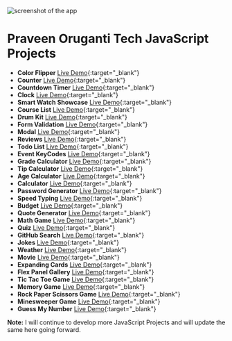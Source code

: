![screenshot of the app](https://raw.githubusercontent.com/praveenorugantitech/praveenorugantitech-express-js/master/tech.PNG)


# Praveen Oruganti Tech JavaScript Projects

- **Color Flipper** [Live Demo](https://praveenorugantitech.github.io/praveenorugantitech-javascript/0_Projects/praveenorugantitech-color-flipper){:target="_blank"}
- **Counter** [Live Demo](https://praveenorugantitech.github.io/praveenorugantitech-javascript/0_Projects/praveenorugantitech-counter){:target="_blank"}
- **Countdown Timer** [Live Demo](https://praveenorugantitech.github.io/praveenorugantitech-javascript/0_Projects/praveenorugantitech-countdown-timer){:target="_blank"}
- **Clock** [Live Demo](https://praveenorugantitech.github.io/praveenorugantitech-javascript/0_Projects/praveenorugantitech-clock){:target="_blank"}
- **Smart Watch Showcase** [Live Demo](https://praveenorugantitech.github.io/praveenorugantitech-javascript/0_Projects/praveenorugantitech-smartwatch-showcase){:target="_blank"}
- **Course List** [Live Demo](https://praveenorugantitech.github.io/praveenorugantitech-javascript/0_Projects/praveenorugantitech-courses){:target="_blank"}
- **Drum Kit** [Live Demo](https://praveenorugantitech.github.io/praveenorugantitech-javascript/0_Projects/praveenorugantitech-drum-kit){:target="_blank"}
- **Form Validation** [Live Demo](https://praveenorugantitech.github.io/praveenorugantitech-javascript/0_Projects/praveenorugantitech-form-validation){:target="_blank"}
- **Modal** [Live Demo](https://praveenorugantitech.github.io/praveenorugantitech-javascript/0_Projects/praveenorugantitech-modal){:target="_blank"}
- **Reviews** [Live Demo](https://praveenorugantitech.github.io/praveenorugantitech-javascript/0_Projects/praveenorugantitech-reviews){:target="_blank"}
- **Todo List** [Live Demo](https://praveenorugantitech.github.io/praveenorugantitech-javascript/0_Projects/praveenorugantitech-todo-list){:target="_blank"}
- **Event KeyCodes** [Live Demo](https://praveenorugantitech.github.io/praveenorugantitech-javascript/0_Projects/praveenorugantitech-event-keycodes){:target="_blank"}
- **Grade Calculator** [Live Demo](https://praveenorugantitech.github.io/praveenorugantitech-javascript/0_Projects/praveenorugantitech-grade-calculator){:target="_blank"}
- **Tip Calculator** [Live Demo](https://praveenorugantitech.github.io/praveenorugantitech-javascript/0_Projects/praveenorugantitech-tip-calculator){:target="_blank"}
- **Age Calculator** [Live Demo](https://praveenorugantitech.github.io/praveenorugantitech-javascript/0_Projects/praveenorugantitech-age-calculator){:target="_blank"}
- **Calculator** [Live Demo](https://praveenorugantitech.github.io/praveenorugantitech-javascript/0_Projects/praveenorugantitech-calculator){:target="_blank"}
- **Password Generator** [Live Demo](https://praveenorugantitech.github.io/praveenorugantitech-javascript/0_Projects/praveenorugantitech-password-generator){:target="_blank"}
- **Speed Typing** [Live Demo](https://praveenorugantitech.github.io/praveenorugantitech-javascript/0_Projects/praveenorugantitech-speed-typing){:target="_blank"}
- **Budget** [Live Demo](https://praveenorugantitech.github.io/praveenorugantitech-javascript/0_Projects/praveenorugantitech-budget){:target="_blank"}
- **Quote Generator** [Live Demo](https://praveenorugantitech.github.io/praveenorugantitech-javascript/0_Projects/praveenorugantitech-quote-generator){:target="_blank"}
- **Math Game** [Live Demo](https://praveenorugantitech.github.io/praveenorugantitech-javascript/0_Projects/praveenorugantitech-math-game){:target="_blank"}
- **Quiz** [Live Demo](https://praveenorugantitech.github.io/praveenorugantitech-javascript/0_Projects/praveenorugantitech-quiz){:target="_blank"}
- **GitHub Search** [Live Demo](https://praveenorugantitech.github.io/praveenorugantitech-javascript/0_Projects/praveenorugantitech-github-search){:target="_blank"}
- **Jokes** [Live Demo](https://praveenorugantitech.github.io/praveenorugantitech-javascript/0_Projects/praveenorugantitech-jokes){:target="_blank"}
- **Weather** [Live Demo](https://praveenorugantitech.github.io/praveenorugantitech-javascript/0_Projects/praveenorugantitech-weather){:target="_blank"}
- **Movie** [Live Demo](https://praveenorugantitech.github.io/praveenorugantitech-javascript/0_Projects/praveenorugantitech-movie){:target="_blank"}
- **Expanding Cards** [Live Demo](https://praveenorugantitech.github.io/praveenorugantitech-javascript/0_Projects/praveenorugantitech-expanding-cards){:target="_blank"}
- **Flex Panel Gallery** [Live Demo](https://praveenorugantitech.github.io/praveenorugantitech-javascript/0_Projects/praveenorugantitech-flex-panel-gallery){:target="_blank"}
- **Tic Tac Toe Game** [Live Demo](https://praveenorugantitech.github.io/praveenorugantitech-javascript/0_Projects/praveenorugantitech-tic-tac-toe){:target="_blank"}
- **Memory Game** [Live Demo](https://praveenorugantitech.github.io/praveenorugantitech-javascript/0_Projects/praveenorugantitech-memory){:target="_blank"}
- **Rock Paper Scissors Game** [Live Demo](https://praveenorugantitech.github.io/praveenorugantitech-javascript/0_Projects/praveenorugantitech-rock-paper-scissors){:target="_blank"}
- **Minesweeper Game** [Live Demo](https://praveenorugantitech.github.io/praveenorugantitech-javascript/0_Projects/praveenorugantitech-minesweeper){:target="_blank"}
- **Guess My Number** [Live Demo](https://praveenorugantitech.github.io/praveenorugantitech-javascript/0_Projects/praveenorugantitech-guess-my-number){:target="_blank"}

**Note:** I will continue to develop more JavaScript Projects and will update the same here going forward.







